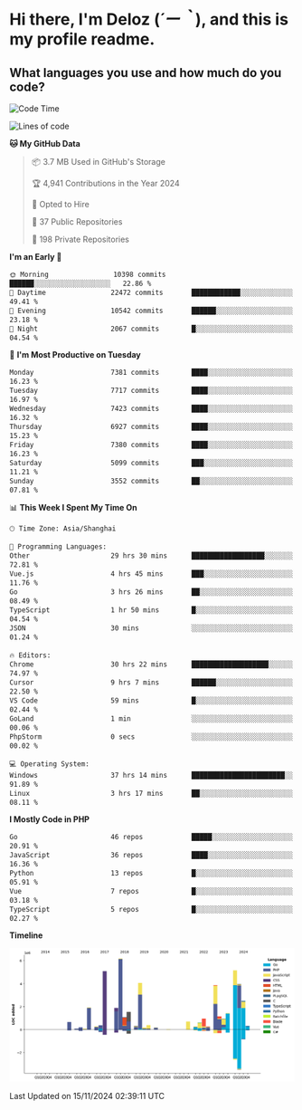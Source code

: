 # **Hi there, I'm Deloz (*´ー｀*), and this is my profile readme.**

## **What languages you use and how much do you code?**

<!--START_SECTION:waka-->
![Code Time](http://img.shields.io/badge/Code%20Time-5%2C044%20hrs%2048%20mins-blue)

![Lines of code](https://img.shields.io/badge/From%20Hello%20World%20I%27ve%20Written-46.5%20million%20lines%20of%20code-blue)

**🐱 My GitHub Data** 

> 📦 3.7 MB Used in GitHub's Storage 
 > 
> 🏆 4,941 Contributions in the Year 2024
 > 
> 💼 Opted to Hire
 > 
> 📜 37 Public Repositories 
 > 
> 🔑 198 Private Repositories 
 > 
**I'm an Early 🐤** 

```text
🌞 Morning                10398 commits       ██████░░░░░░░░░░░░░░░░░░░   22.86 % 
🌆 Daytime                22472 commits       ████████████░░░░░░░░░░░░░   49.41 % 
🌃 Evening                10542 commits       ██████░░░░░░░░░░░░░░░░░░░   23.18 % 
🌙 Night                  2067 commits        █░░░░░░░░░░░░░░░░░░░░░░░░   04.54 % 
```
📅 **I'm Most Productive on Tuesday** 

```text
Monday                   7381 commits        ████░░░░░░░░░░░░░░░░░░░░░   16.23 % 
Tuesday                  7717 commits        ████░░░░░░░░░░░░░░░░░░░░░   16.97 % 
Wednesday                7423 commits        ████░░░░░░░░░░░░░░░░░░░░░   16.32 % 
Thursday                 6927 commits        ████░░░░░░░░░░░░░░░░░░░░░   15.23 % 
Friday                   7380 commits        ████░░░░░░░░░░░░░░░░░░░░░   16.23 % 
Saturday                 5099 commits        ███░░░░░░░░░░░░░░░░░░░░░░   11.21 % 
Sunday                   3552 commits        ██░░░░░░░░░░░░░░░░░░░░░░░   07.81 % 
```


📊 **This Week I Spent My Time On** 

```text
🕑︎ Time Zone: Asia/Shanghai

💬 Programming Languages: 
Other                    29 hrs 30 mins      ██████████████████░░░░░░░   72.81 % 
Vue.js                   4 hrs 45 mins       ███░░░░░░░░░░░░░░░░░░░░░░   11.76 % 
Go                       3 hrs 26 mins       ██░░░░░░░░░░░░░░░░░░░░░░░   08.49 % 
TypeScript               1 hr 50 mins        █░░░░░░░░░░░░░░░░░░░░░░░░   04.54 % 
JSON                     30 mins             ░░░░░░░░░░░░░░░░░░░░░░░░░   01.24 % 

🔥 Editors: 
Chrome                   30 hrs 22 mins      ███████████████████░░░░░░   74.97 % 
Cursor                   9 hrs 7 mins        ██████░░░░░░░░░░░░░░░░░░░   22.50 % 
VS Code                  59 mins             █░░░░░░░░░░░░░░░░░░░░░░░░   02.44 % 
GoLand                   1 min               ░░░░░░░░░░░░░░░░░░░░░░░░░   00.06 % 
PhpStorm                 0 secs              ░░░░░░░░░░░░░░░░░░░░░░░░░   00.02 % 

💻 Operating System: 
Windows                  37 hrs 14 mins      ███████████████████████░░   91.89 % 
Linux                    3 hrs 17 mins       ██░░░░░░░░░░░░░░░░░░░░░░░   08.11 % 
```

**I Mostly Code in PHP** 

```text
Go                       46 repos            █████░░░░░░░░░░░░░░░░░░░░   20.91 % 
JavaScript               36 repos            ████░░░░░░░░░░░░░░░░░░░░░   16.36 % 
Python                   13 repos            █░░░░░░░░░░░░░░░░░░░░░░░░   05.91 % 
Vue                      7 repos             █░░░░░░░░░░░░░░░░░░░░░░░░   03.18 % 
TypeScript               5 repos             █░░░░░░░░░░░░░░░░░░░░░░░░   02.27 % 
```



**Timeline**

![Lines of Code chart](https://raw.githubusercontent.com/deloz/deloz/main/assets/bar_graph.png)


 Last Updated on 15/11/2024 02:39:11 UTC
<!--END_SECTION:waka-->
